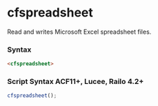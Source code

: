 # cfspreadsheet

Read and writes Microsoft Excel spreadsheet files.

### Syntax

```html
<cfspreadsheet>
```

### Script Syntax ACF11+, Lucee, Railo 4.2+

```javascript
cfspreadsheet();
```
